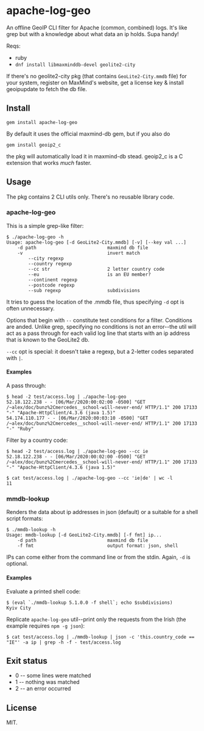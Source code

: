 # apache-log-geo

An offline GeoIP CLI filter for Apache (common, combined) logs. It's
like grep but with a knowledge about what data an ip holds. Supa
handy!

Reqs:

* ruby
* `dnf install libmaxminddb-devel geolite2-city`

If there's no geolite2-city pkg (that contains `GeoLite2-City.mmdb`
file) for your system, register on MaxMind's website, get a license
key & install geoipupdate to fetch the db file.

## Install

    gem install apache-log-geo

By default it uses the official maxmind-db gem, but if you also do

    gem install geoip2_c

the pkg will automatically load it in maxmind-db stead. geoip2_c is a
C extension that works *much* faster.

## Usage

The pkg contains 2 CLI utils only. There's no reusable library code.

### apache-log-geo

This is a simple grep-like filter:

~~~
$ ./apache-log-geo -h
Usage: apache-log-geo [-d GeoLite2-City.mmdb] [-v] [--key val ...]
    -d path                          maxmind db file
    -v                               invert match
        --city regexp
        --country regexp
        --cc str                     2 letter country code
        --eu                         is an EU member?
        --continent regexp
        --postcode regexp
        --sub regexp                 subdivisions
~~~

It tries to guess the location of the .mmdb file, thus specifying `-d`
opt is often unnecessary.

Options that begin with `--` constitute test conditions for a
filter. Conditions are anded. Unlike grep, specifying no conditions is
not an error--the util will act as a pass through for each valid log
line that starts with an ip address that is known to the GeoLite2 db.

`--cc` opt is special: it doesn't take a regexp, but a 2-letter codes
separated with `|`.

#### Examples

A pass through:

~~~
$ head -2 test/access.log | ./apache-log-geo
52.18.122.238 - - [06/Mar/2020:00:02:00 -0500] "GET /~alex/doc/bunz%2Cmercedes__school-will-never-end/ HTTP/1.1" 200 17133 "-" "Apache-HttpClient/4.3.6 (java 1.5)"
54.174.110.177 - - [06/Mar/2020:00:03:10 -0500] "GET /~alex/doc/bunz%2Cmercedes__school-will-never-end/ HTTP/1.1" 200 17133 "-" "Ruby"
~~~

Filter by a country code:

~~~
$ head -2 test/access.log | ./apache-log-geo --cc ie
52.18.122.238 - - [06/Mar/2020:00:02:00 -0500] "GET /~alex/doc/bunz%2Cmercedes__school-will-never-end/ HTTP/1.1" 200 17133 "-" "Apache-HttpClient/4.3.6 (java 1.5)"

$ cat test/access.log | ./apache-log-geo --cc 'ie|de' | wc -l
11
~~~

### mmdb-lookup

Renders the data about ip addresses in json (default) or a suitable
for a shell script formats:

~~~
$ ./mmdb-lookup -h
Usage: mmdb-lookup [-d GeoLite2-City.mmdb] [-f fmt] ip...
    -d path                          maxmind db file
    -f fmt                           output format: json, shell
~~~

IPs can come either from the command line or from the stdin. Again,
`-d` is optional.

#### Examples

Evaluate a printed shell code:

~~~
$ (eval `./mmdb-lookup 5.1.0.0 -f shell`; echo $subdivisions)
Kyiv City
~~~

Replicate `apache-log-geo` util--print only the requests from the Irish
(the example requires `npm -g json`):

    $ cat test/access.log | ./mmdb-lookup | json -c 'this.country_code == "IE"' -a ip | grep -h -f - test/access.log

## Exit status

* 0 -- some lines were matched
* 1 -- nothing was matched
* 2 -- an error occurred

## License

MIT.
